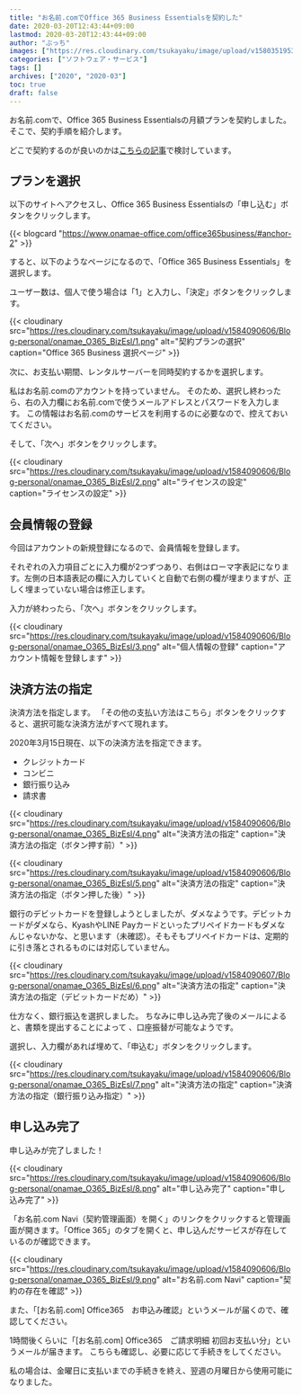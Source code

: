 ```yaml
---
title: "お名前.comでOffice 365 Business Essentialsを契約した"
date: 2020-03-20T12:43:44+09:00
lastmod: 2020-03-20T12:43:44+09:00
author: "ぶっち"
images: ["https://res.cloudinary.com/tsukayaku/image/upload/v1580351953/Blog-personal/thumbnail/app.jpg"]
categories: ["ソフトウェア・サービス"]
tags: []
archives: ["2020", "2020-03"]
toc: true
draft: false
---
```


お名前.comで、Office 365 Business Essentialsの月額プランを契約しました。
そこで、契約手順を紹介します。

どこで契約するのが良いのかは[こちらの記事](/post/office365_business_essentials/ "Office 365 Business Essentialsの契約方法をまとめてみた - ぶっち・ブログ")で検討しています。

## プランを選択

以下のサイトへアクセスし、Office 365 Business Essentialsの「申し込む」ボタンをクリックします。

{{< blogcard "https://www.onamae-office.com/office365business/#anchor-2" >}}

すると、以下のようなページになるので、「Office 365 Business Essentials」を選択します。

ユーザー数は、個人で使う場合は「1」と入力し、「決定」ボタンをクリックします。

{{< cloudinary src="https://res.cloudinary.com/tsukayaku/image/upload/v1584090606/Blog-personal/onamae_O365_BizEsl/1.png"  alt="契約プランの選択" caption="Office 365 Business 選択ページ" >}}

次に、お支払い期間、レンタルサーバーを同時契約するかを選択します。

私はお名前.comのアカウントを持っていません。
そのため、選択し終わったら、右の入力欄にお名前.comで使うメールアドレスとパスワードを入力します。
この情報はお名前.comのサービスを利用するのに必要なので、控えておいてください。

そして、「次へ」ボタンをクリックします。

{{< cloudinary src="https://res.cloudinary.com/tsukayaku/image/upload/v1584090606/Blog-personal/onamae_O365_BizEsl/2.png"  alt="ライセンスの設定" caption="ライセンスの設定" >}}

## 会員情報の登録

今回はアカウントの新規登録になるので、会員情報を登録します。

それぞれの入力項目ごとに入力欄が2つずつあり、右側はローマ字表記になります。左側の日本語表記の欄に入力していくと自動で右側の欄が埋まりますが、正しく埋まっていない場合は修正します。

入力が終わったら、「次へ」ボタンをクリックします。

{{< cloudinary src="https://res.cloudinary.com/tsukayaku/image/upload/v1584090606/Blog-personal/onamae_O365_BizEsl/3.png"  alt="個人情報の登録" caption="アカウント情報を登録します" >}}

## 決済方法の指定

決済方法を指定します。
「その他の支払い方法はこちら」ボタンをクリックすると、選択可能な決済方法がすべて現れます。

2020年3月15日現在、以下の決済方法を指定できます。

* クレジットカード
* コンビニ
* 銀行振り込み
* 請求書

{{< cloudinary src="https://res.cloudinary.com/tsukayaku/image/upload/v1584090606/Blog-personal/onamae_O365_BizEsl/4.png"  alt="決済方法の指定" caption="決済方法の指定（ボタン押す前）" >}}

{{< cloudinary src="https://res.cloudinary.com/tsukayaku/image/upload/v1584090606/Blog-personal/onamae_O365_BizEsl/5.png"  alt="決済方法の指定" caption="決済方法の指定（ボタン押した後）" >}}

銀行のデビットカードを登録しようとしましたが、ダメなようです。デビットカードがダメなら、KyashやLINE Payカードといったプリペイドカードもダメなんじゃないかな、と思います（未確認）。そもそもプリペイドカードは、定期的に引き落とされるものには対応していません。

{{< cloudinary src="https://res.cloudinary.com/tsukayaku/image/upload/v1584090607/Blog-personal/onamae_O365_BizEsl/6.png"  alt="決済方法の指定" caption="決済方法の指定（デビットカードだめ）" >}}

仕方なく、銀行振込を選択しました。
ちなみに申し込み完了後のメールによると、書類を提出することによって
、口座振替が可能なようです。

選択し、入力欄があれば埋めて、「申込む」ボタンをクリックします。

{{< cloudinary src="https://res.cloudinary.com/tsukayaku/image/upload/v1584090606/Blog-personal/onamae_O365_BizEsl/7.png"  alt="決済方法の指定" caption="決済方法の指定（銀行振り込み指定）" >}}

## 申し込み完了

申し込みが完了しました！

{{< cloudinary src="https://res.cloudinary.com/tsukayaku/image/upload/v1584090606/Blog-personal/onamae_O365_BizEsl/8.png"  alt="申し込み完了" caption="申し込み完了" >}}

「お名前.com Navi（契約管理画面）を開く」のリンクをクリックすると管理画面が開きます。「Office 365」のタブを開くと、申し込んだサービスが存在しているのが確認できます。

{{< cloudinary src="https://res.cloudinary.com/tsukayaku/image/upload/v1584090606/Blog-personal/onamae_O365_BizEsl/9.png"  alt="お名前.com Navi" caption="契約の存在を確認" >}}

また、「[お名前.com] Office365　お申込み確認」というメールが届くので、確認してください。

1時間後くらいに「[お名前.com] Office365　ご請求明細 初回お支払い分」というメールが届きます。
こちらも確認し、必要に応じて手続きをしてください。

私の場合は、金曜日に支払いまでの手続きを終え、翌週の月曜日から使用可能になりました。
